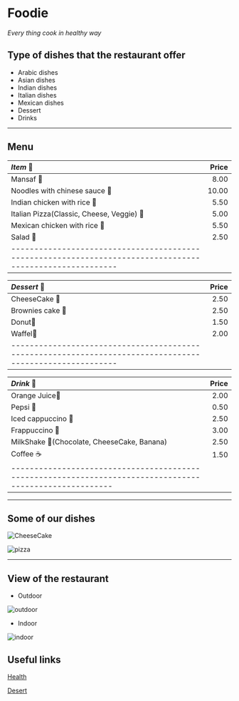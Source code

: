 # Foodie
*Every thing cook in healthy way*
## Type of dishes that the restaurant offer

* Arabic dishes
* Asian dishes
* Indian dishes
* Italian dishes
* Mexican dishes
* Dessert
* Drinks

***
## Menu
| *Item* 🧂 | Price | 
|:------|-----:|
|   Mansaf 🥘 |  8.00  | 
|   Noodles with chinese sauce 🍜|  10.00  |  
|   Indian chicken with rice 🍛 |  5.50  |   
|   Italian Pizza(Classic, Cheese, Veggie) 🍕 |  5.00 | 
|   Mexican chicken with rice 🍚 |  5.50 | 
|   Salad 🥗 |  2.50  | 
|---------------------------------------------------------------------------------------------------------   | |    

| *Dessert*  🍪| Price | 
|:------|-----:|
|   CheeseCake 🍰|  2.50  | 
|   Brownies cake 🎂   |  2.50  |  
|   Donut🍩  |  1.50  |  
|   Waffel🍫  |  2.00 |  
|  ---------------------------------------------------------------------------------------------------------   | |    

| *Drink* 🍷 | Price | 
|:------|-----:|
|   Orange Juice🥤 |  2.00  |
|   Pepsi 🍾|  0.50|  
|   Iced cappuccino 🧋|  2.50  |  
|   Frappuccino 🧋|  3.00 |  
|   MilkShake 🥛(Chocolate, CheeseCake, Banana)  |  2.50 | 
|   Coffee ☕  |  1.50  |   
|  --------------------------------------------------------------------------------------------------------    | |  

***
## Some of our dishes
![CheeseCake](https://images.pexels.com/photos/4051737/pexels-photo-4051737.jpeg?auto=compress&cs=tinysrgb&w=1260&h=750&dpr=1)

![pizza](https://images.pexels.com/photos/1049626/pexels-photo-1049626.jpeg?auto=compress&cs=tinysrgb&w=1260&h=750&dpr=1)

***
## View of the restaurant 
* Outdoor

![outdoor](https://images.pexels.com/photos/1546039/pexels-photo-1546039.jpeg?auto=compress&cs=tinysrgb&w=1260&h=750&dpr=1)

* Indoor

![indoor](https://images.pexels.com/photos/914388/pexels-photo-914388.jpeg?auto=compress&cs=tinysrgb&w=1260&h=750&dpr=1)

## Useful links
[Health](https://www.health.com/nutrition/healthiest-cooking-methods)

[Desert](https://www.eatingwell.com/gallery/7904831/easy-healthy-low-calorie-dessert-recipes/)


